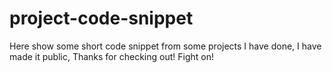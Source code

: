# project-code-snippet
Here show some short code snippet from some projects I have done, I have made it public, Thanks for checking out! Fight on!

